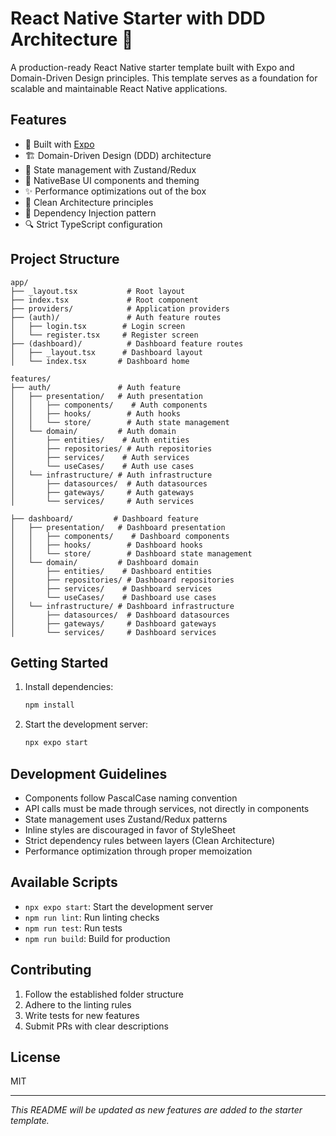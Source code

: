 # React Native Starter with DDD Architecture 🚀

A production-ready React Native starter template built with Expo and Domain-Driven Design principles. This template serves as a foundation for scalable and maintainable React Native applications.

## Features

- 📱 Built with [Expo](https://expo.dev)
- 🏗️ Domain-Driven Design (DDD) architecture
- 🔄 State management with Zustand/Redux
- 🎨 NativeBase UI components and theming
- ✨ Performance optimizations out of the box
- 🧪 Clean Architecture principles
- 💉 Dependency Injection pattern
- 🔍 Strict TypeScript configuration

## Project Structure

```
app/
├── _layout.tsx           # Root layout
├── index.tsx             # Root component
├── providers/            # Application providers
├── (auth)/               # Auth feature routes
│   ├── login.tsx        # Login screen
│   └── register.tsx     # Register screen
├── (dashboard)/          # Dashboard feature routes
│   ├── _layout.tsx      # Dashboard layout
│   └── index.tsx       # Dashboard home

features/
├── auth/               # Auth feature
│   ├── presentation/   # Auth presentation
│   │   ├── components/    # Auth components
│   │   ├── hooks/        # Auth hooks
│   │   └── store/        # Auth state management
│   └── domain/         # Auth domain
│       ├── entities/    # Auth entities
│       ├── repositories/ # Auth repositories
│       ├── services/    # Auth services
│       └── useCases/    # Auth use cases
│   └── infrastructure/ # Auth infrastructure
│       ├── datasources/  # Auth datasources
│       ├── gateways/     # Auth gateways
│       └── services/     # Auth services

├── dashboard/         # Dashboard feature
│   ├── presentation/   # Dashboard presentation
│   │   ├── components/    # Dashboard components
│   │   ├── hooks/        # Dashboard hooks
│   │   └── store/        # Dashboard state management
│   └── domain/         # Dashboard domain
│       ├── entities/    # Dashboard entities
│       ├── repositories/ # Dashboard repositories
│       ├── services/    # Dashboard services
│       └── useCases/    # Dashboard use cases
│   └── infrastructure/ # Dashboard infrastructure
│       ├── datasources/  # Dashboard datasources
│       ├── gateways/     # Dashboard gateways
│       └── services/     # Dashboard services
```

## Getting Started

1. Install dependencies:
   ```bash
   npm install
   ```

2. Start the development server:
   ```bash
   npx expo start
   ```

## Development Guidelines

- Components follow PascalCase naming convention
- API calls must be made through services, not directly in components
- State management uses Zustand/Redux patterns
- Inline styles are discouraged in favor of StyleSheet
- Strict dependency rules between layers (Clean Architecture)
- Performance optimization through proper memoization

## Available Scripts

- `npx expo start`: Start the development server
- `npm run lint`: Run linting checks
- `npm run test`: Run tests
- `npm run build`: Build for production

## Contributing

1. Follow the established folder structure
2. Adhere to the linting rules
3. Write tests for new features
4. Submit PRs with clear descriptions

## License

MIT

---
*This README will be updated as new features are added to the starter template.*
